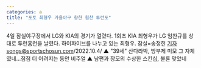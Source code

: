 ```yaml
---
categories: a
title: "포토 최형우 가을야구 향한 힘찬 투런포"
---
```

4일 잠실야구장에서 LG와 KIA의 경기가 열렸다. 1회초 KIA 최형우가 LG 임찬규를 상대로 투런홈런을 날렸다. 하이파이브를 나누고 있는 최형우. 잠실=송정헌 기자songs@sportschosun.com/2022.10.4/  ▲ "39세" 산다라박, 방부제 미모 그 자체였네...점점 더 어려지는 동안 비주얼 ▲ 남편과 장모의 수상한 스킨십, 불륜 맞았네